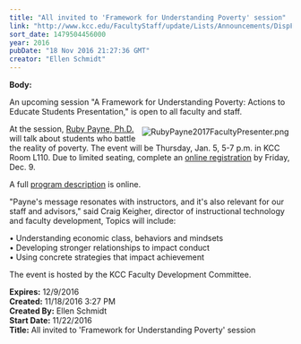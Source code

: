 ```yaml
---
title: "All invited to 'Framework for Understanding Poverty' session"
link: "http://www.kcc.edu/FacultyStaff/update/Lists/Announcements/DispForm.aspx?ID=2337"
sort_date: 1479504456000
year: 2016
pubDate: "18 Nov 2016 21:27:36 GMT"
creator: "Ellen Schmidt"
---
```


<div><b>Body:</b> <div class="ExternalClass3811DA61CA8B4CECB27E5ED56B2A6AB7"><p>​An upcoming session &quot;A Framework for Understanding Poverty: Actions to Educate Students Presentation,&quot; is open to all faculty and staff.</p>
<p><img alt="RubyPayne2017FacultyPresenter.png" src="/FacultyStaff/update/Documents/RubyPayne2017FacultyPresenter.png" style="vertical-align:auto;float:right;margin:5px" />At the session, <a href="/FacultyStaff/update/Documents/PayneBio.pdf">Ruby Payne, Ph.D.</a> will talk about students who battle the reality of poverty. The event will be Thursday, Jan. 5, 5-7 p.m. in KCC Room L110. Due to limited seating, complete an <a href="http://events.r20.constantcontact.com/register/event?oeidk=a07edfibu2q56eee009&amp;llr=tcchpwn6">online registration</a> by Friday, Dec. 9. </p>
<p>A full <a href="/FacultyStaff/update/Documents/PayneProgramDesc.pdf">program description</a> is online.</p>
<p>&quot;Payne's message resonates with instructors, and it's also relevant for our staff and advisors,&quot; said Craig Keigher, director of instructional technology and faculty development, Topics will include:</p>
<p>• Understanding economic class, behaviors and mindsets<br />• Developing stronger relationships to impact conduct<br />• Using concrete strategies that impact achievement </p>
<p>The event is hosted by the KCC Faculty Development Committee.</p></div></div>
<div><b>Expires:</b> 12/9/2016</div>
<div><b>Created:</b> 11/18/2016 3:27 PM</div>
<div><b>Created By:</b> Ellen Schmidt</div>
<div><b>Start Date:</b> 11/22/2016</div>
<div><b>Title:</b> All invited to &#39;Framework for Understanding Poverty&#39; session</div>
